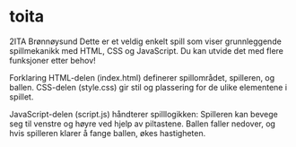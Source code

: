 # toita
2ITA Brønnøysund
Dette er et veldig enkelt spill som viser grunnleggende spillmekanikk med HTML, CSS og JavaScript.
Du kan utvide det med flere funksjoner etter behov!

Forklaring
HTML-delen (index.html) definerer spillområdet, spilleren, og ballen.
CSS-delen (style.css) gir stil og plassering for de ulike elementene i spillet.

JavaScript-delen (script.js) håndterer spilllogikken:
Spilleren kan bevege seg til venstre og høyre ved hjelp av piltastene.
Ballen faller nedover, og hvis spilleren klarer å fange ballen, økes hastigheten.
